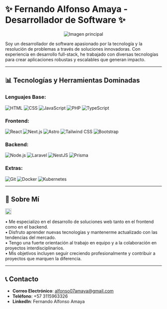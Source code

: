 # ✨ **Fernando Alfonso Amaya - Desarrollador de Software** ✨

<!-- Imagen principal centrada -->
<p align="center">
  <img src="https://verpex.com/assets/uploads/images/blog/How-to-become-a-Backend-Developer.jpg?v=1665484477" alt="Imagen principal" style="max-width: 40%; height: auto;">
</p>


Soy un desarrollador de software apasionado por la tecnología y la resolución de problemas a través de soluciones innovadoras. Con experiencia en desarrollo full-stack, he trabajado con diversas tecnologías para crear aplicaciones robustas y escalables que generan impacto.

---

## 📊 **Tecnologías y Herramientas Dominadas**

### **Lenguajes Base:**

![HTML](https://img.shields.io/badge/HTML-E34F26?style=for-the-badge&logo=html5&logoColor=white) ![CSS](https://img.shields.io/badge/CSS-1572B6?style=for-the-badge&logo=css3&logoColor=white) ![JavaScript](https://img.shields.io/badge/JavaScript-F7DF1E?style=for-the-badge&logo=javascript&logoColor=black) ![PHP](https://img.shields.io/badge/PHP-777BB4?style=for-the-badge&logo=php&logoColor=white) ![TypeScript](https://img.shields.io/badge/TypeScript-3178C6?style=for-the-badge&logo=typescript&logoColor=white)

### **Frontend:**

![React](https://img.shields.io/badge/React-61DAFB?style=for-the-badge&logo=react&logoColor=black) ![Next.js](https://img.shields.io/badge/Next.js-000000?style=for-the-badge&logo=next.js&logoColor=white) ![Astro](https://img.shields.io/badge/Astro-FF5D01?style=for-the-badge&logo=astro&logoColor=white) ![Tailwind CSS](https://img.shields.io/badge/Tailwind%20CSS-06B6D4?style=for-the-badge&logo=tailwindcss&logoColor=white) ![Bootstrap](https://img.shields.io/badge/Bootstrap-7952B3?style=for-the-badge&logo=bootstrap&logoColor=white)

### **Backend:**

![Node.js](https://img.shields.io/badge/Node.js-339933?style=for-the-badge&logo=nodedotjs&logoColor=white) ![Laravel](https://img.shields.io/badge/Laravel-FF2D20?style=for-the-badge&logo=laravel&logoColor=white) ![NestJS](https://img.shields.io/badge/NestJS-E0234E?style=for-the-badge&logo=nestjs&logoColor=white) ![Prisma](https://img.shields.io/badge/Prisma-2D3748?style=for-the-badge&logo=prisma&logoColor=white)

### **Extras:**

![Git](https://img.shields.io/badge/Git-F05032?style=for-the-badge&logo=git&logoColor=white) ![Docker](https://img.shields.io/badge/Docker-2496ED?style=for-the-badge&logo=docker&logoColor=white) ![Kubernetes](https://img.shields.io/badge/Kubernetes-326CE5?style=for-the-badge&logo=kubernetes&logoColor=white)

---

## 🚀 **Sobre Mí**

<!-- Imagen pequeña al lado de "Sobre Mí" -->
<p align="left">
  <img src="https://www.freepik.com/icons/developer" alt="Developer Icon" style="width: 20px; height: auto; vertical-align: middle;">
</p>


• Me especializo en el desarrollo de soluciones web tanto en el frontend como en el backend.  
• Disfruto aprender nuevas tecnologías y mantenerme actualizado con las tendencias del mercado.  
• Tengo una fuerte orientación al trabajo en equipo y a la colaboración en proyectos interdisciplinarios.  
• Mis objetivos incluyen seguir creciendo profesionalmente y contribuir a proyectos que marquen la diferencia.

---

## 📞 **Contacto**

- **Correo Electrónico**: alfonso07amaya@gmail.com
- **Teléfono**: +57 3115963326
- **LinkedIn**: Fernando Alfonso Amaya
